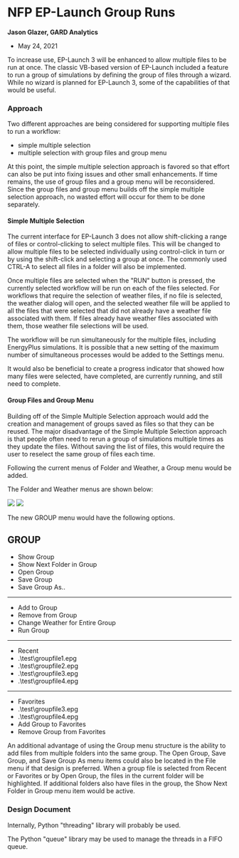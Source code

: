 NFP EP-Launch Group Runs
================

**Jason Glazer, GARD Analytics**

 - May 24, 2021


To increase use, EP-Launch 3 will be enhanced to allow multiple files to be 
run at once. The classic VB-based version of EP-Launch included a 
feature to run a group of simulations by defining the group of files through a 
wizard. While no wizard is planned for EP-Launch 3, some of the capabilities of 
that would be useful.

### Approach

Two different approaches are being considered for supporting multiple files to run
a workflow:

 - simple multiple selection
 - multiple selection with group files and group menu

At this point, the simple multiple selection approach is favored so that effort 
can also be put into fixing issues and other small enhancements. If time remains,
the use of group files and a group menu will be reconsidered. Since the group
files and group menu builds off the simple multiple selection approach, no wasted
effort will occur for them to be done separately.

#### Simple Multiple Selection

The current interface for EP-Launch 3 does not allow shift-clicking a range of files 
or control-clicking to select multiple files. This will be changed to allow multiple
files to be selected individually using control-click in turn or by using the 
shift-click and selecting a group at once. The commonly used CTRL-A to select all
files in a folder will also be implemented.

Once multiple files are selected when the "RUN" button is pressed, the currently 
selected workflow will be run on each of the files selected. For workflows that 
require the selection of weather files, if no file is selected, the weather dialog
will open, and the selected weather file will be applied to all the files that were
selected that did not already have a weather file associated with them. If files
already have weather files associated with them, those weather file selections 
will be used.

The workflow will be run simultaneously for the multiple files, including EnergyPlus
simulations. It is possible that a new setting of the maximum number of simultaneous
processes would be added to the Settings menu.

It would also be beneficial to create a progress indicator that showed how many 
files were selected, have completed, are currently running, and still need to 
complete.

#### Group Files and Group Menu

Building off of the Simple Multiple Selection approach would add the creation
and management of groups saved as files so that they can be reused. The major 
disadvantage of the Simple Multiple Selection approach is that people often need
to rerun a group of simulations multiple times as they update the files. Without
saving the list of files, this would require the user to reselect the same group
of files each time.

Following the current menus of Folder and Weather, a Group menu would be added. 

The Folder and Weather menus are shown below:

![](./images/EP3-menu-folder.PNG)
![](./images/EP3-menu-weather.PNG)

The new GROUP menu would have the following options. 

GROUP
------

- Show Group
- Show Next Folder in Group
- Open Group
- Save Group
- Save Group As..

---

- Add to Group
- Remove from Group
- Change Weather for Entire Group
- Run Group

---

- Recent
- .\test\groupfile1.epg
- .\test\groupfile2.epg
- .\test\groupfile3.epg
- .\test\groupfile4.epg

---

- Favorites
- .\test\groupfile3.epg
- .\test\groupfile4.epg
- Add Group to Favorites
- Remove Group from Favorites

An additional advantage of using the Group menu structure is the ability to add files 
from multiple folders into the same group. The Open Group, Save Group, and Save 
Group As menu items could also be located in the File menu if that design is preferred.
When a group file is selected from Recent or Favorites or by Open Group, the files in 
the current folder will be highlighted. If additional folders also have files in the 
group, the Show Next Folder in Group menu item would be active.


### Design Document

Internally, Python "threading" library will probably be used.

The Python "queue" library may be used to manage the threads in a FIFO queue.


